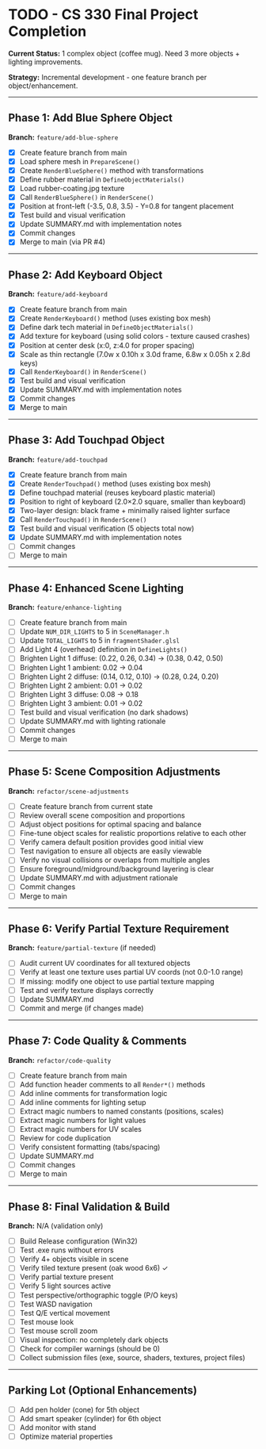 # TODO - CS 330 Final Project Completion

**Current Status:** 1 complex object (coffee mug). Need 3 more objects + lighting improvements.

**Strategy:** Incremental development - one feature branch per object/enhancement.

---

## Phase 1: Add Blue Sphere Object
**Branch:** `feature/add-blue-sphere`

- [x] Create feature branch from main
- [x] Load sphere mesh in `PrepareScene()`
- [x] Create `RenderBlueSphere()` method with transformations
- [x] Define rubber material in `DefineObjectMaterials()`
- [x] Load rubber-coating.jpg texture
- [x] Call `RenderBlueSphere()` in `RenderScene()`
- [x] Position at front-left (-3.5, 0.8, 3.5) - Y=0.8 for tangent placement
- [x] Test build and visual verification
- [x] Update SUMMARY.md with implementation notes
- [x] Commit changes
- [x] Merge to main (via PR #4)

---

## Phase 2: Add Keyboard Object
**Branch:** `feature/add-keyboard`

- [x] Create feature branch from main
- [x] Create `RenderKeyboard()` method (uses existing box mesh)
- [x] Define dark tech material in `DefineObjectMaterials()`
- [x] Add texture for keyboard (using solid colors - texture caused crashes)
- [x] Position at center desk (x:0, z:4.0 for proper spacing)
- [x] Scale as thin rectangle (7.0w x 0.10h x 3.0d frame, 6.8w x 0.05h x 2.8d keys)
- [x] Call `RenderKeyboard()` in `RenderScene()`
- [x] Test build and visual verification
- [x] Update SUMMARY.md with implementation notes
- [x] Commit changes
- [x] Merge to main

---

## Phase 3: Add Touchpad Object
**Branch:** `feature/add-touchpad`

- [x] Create feature branch from main
- [x] Create `RenderTouchpad()` method (uses existing box mesh)
- [x] Define touchpad material (reuses keyboard plastic material)
- [x] Position to right of keyboard (2.0×2.0 square, smaller than keyboard)
- [x] Two-layer design: black frame + minimally raised lighter surface
- [x] Call `RenderTouchpad()` in `RenderScene()`
- [x] Test build and visual verification (5 objects total now)
- [x] Update SUMMARY.md with implementation notes
- [ ] Commit changes
- [ ] Merge to main

---

## Phase 4: Enhanced Scene Lighting
**Branch:** `feature/enhance-lighting`

- [ ] Create feature branch from main
- [ ] Update `NUM_DIR_LIGHTS` to 5 in `SceneManager.h`
- [ ] Update `TOTAL_LIGHTS` to 5 in `fragmentShader.glsl`
- [ ] Add Light 4 (overhead) definition in `DefineLights()`
- [ ] Brighten Light 1 diffuse: (0.22, 0.26, 0.34) → (0.38, 0.42, 0.50)
- [ ] Brighten Light 1 ambient: 0.02 → 0.04
- [ ] Brighten Light 2 diffuse: (0.14, 0.12, 0.10) → (0.28, 0.24, 0.20)
- [ ] Brighten Light 2 ambient: 0.01 → 0.02
- [ ] Brighten Light 3 diffuse: 0.08 → 0.18
- [ ] Brighten Light 3 ambient: 0.01 → 0.02
- [ ] Test build and visual verification (no dark shadows)
- [ ] Update SUMMARY.md with lighting rationale
- [ ] Commit changes
- [ ] Merge to main

---

## Phase 5: Scene Composition Adjustments
**Branch:** `refactor/scene-adjustments`

- [ ] Create feature branch from current state
- [ ] Review overall scene composition and proportions
- [ ] Adjust object positions for optimal spacing and balance
- [ ] Fine-tune object scales for realistic proportions relative to each other
- [ ] Verify camera default position provides good initial view
- [ ] Test navigation to ensure all objects are easily viewable
- [ ] Verify no visual collisions or overlaps from multiple angles
- [ ] Ensure foreground/midground/background layering is clear
- [ ] Update SUMMARY.md with adjustment rationale
- [ ] Commit changes
- [ ] Merge to main

---

## Phase 6: Verify Partial Texture Requirement
**Branch:** `feature/partial-texture` (if needed)

- [ ] Audit current UV coordinates for all textured objects
- [ ] Verify at least one texture uses partial UV coords (not 0.0-1.0 range)
- [ ] If missing: modify one object to use partial texture mapping
- [ ] Test and verify texture displays correctly
- [ ] Update SUMMARY.md
- [ ] Commit and merge (if changes made)

---

## Phase 7: Code Quality & Comments
**Branch:** `refactor/code-quality`

- [ ] Create feature branch from main
- [ ] Add function header comments to all `Render*()` methods
- [ ] Add inline comments for transformation logic
- [ ] Add inline comments for lighting setup
- [ ] Extract magic numbers to named constants (positions, scales)
- [ ] Extract magic numbers for light values
- [ ] Extract magic numbers for UV scales
- [ ] Review for code duplication
- [ ] Verify consistent formatting (tabs/spacing)
- [ ] Update SUMMARY.md
- [ ] Commit changes
- [ ] Merge to main

---

## Phase 8: Final Validation & Build
**Branch:** N/A (validation only)

- [ ] Build Release configuration (Win32)
- [ ] Test .exe runs without errors
- [ ] Verify 4+ objects visible in scene
- [ ] Verify tiled texture present (oak wood 6x6) ✓
- [ ] Verify partial texture present
- [ ] Verify 5 light sources active
- [ ] Test perspective/orthographic toggle (P/O keys)
- [ ] Test WASD navigation
- [ ] Test Q/E vertical movement
- [ ] Test mouse look
- [ ] Test mouse scroll zoom
- [ ] Visual inspection: no completely dark objects
- [ ] Check for compiler warnings (should be 0)
- [ ] Collect submission files (exe, source, shaders, textures, project files)

---

## Parking Lot (Optional Enhancements)

- [ ] Add pen holder (cone) for 5th object
- [ ] Add smart speaker (cylinder) for 6th object
- [ ] Add monitor with stand
- [ ] Optimize material properties
